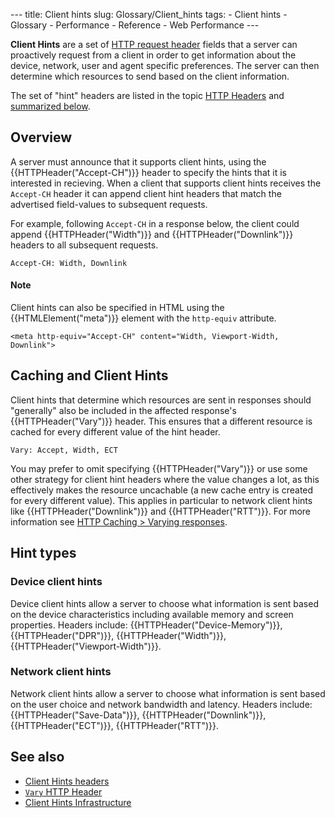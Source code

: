 --- title: Client hints slug: Glossary/Client\_hints tags: - Client hints - Glossary - Performance - Reference - Web Performance ---

**Client Hints** are a set of [HTTP request header](/en-US/docs/Web/HTTP/Headers) fields that a server can proactively request from a client in order to get information about the device, network, user and agent specific preferences. The server can then determine which resources to send based on the client information.

The set of "hint" headers are listed in the topic [HTTP Headers](/en-US/docs/Web/HTTP/Headers#client_hints) and [summarized below](#hint_types).

Overview
--------

A server must announce that it supports client hints, using the {{HTTPHeader("Accept-CH")}} header to specify the hints that it is interested in recieving. When a client that supports client hints receives the `Accept-CH` header it can append client hint headers that match the advertised field-values to subsequent requests.

For example, following `Accept-CH` in a response below, the client could append {{HTTPHeader("Width")}} and {{HTTPHeader("Downlink")}} headers to all subsequent requests.

    Accept-CH: Width, Downlink

#### Note

Client hints can also be specified in HTML using the {{HTMLElement("meta")}} element with the `http-equiv` attribute.

    <meta http-equiv="Accept-CH" content="Width, Viewport-Width, Downlink">

Caching and Client Hints
------------------------

Client hints that determine which resources are sent in responses should "generally" also be included in the affected response's {{HTTPHeader("Vary")}} header. This ensures that a different resource is cached for every different value of the hint header.

    Vary: Accept, Width, ECT

You may prefer to omit specifying {{HTTPHeader("Vary")}} or use some other strategy for client hint headers where the value changes a lot, as this effectively makes the resource uncachable (a new cache entry is created for every different value). This applies in particular to network client hints like {{HTTPHeader("Downlink")}} and {{HTTPHeader("RTT")}}. For more information see [HTTP Caching &gt; Varying responses](/en-US/docs/Web/HTTP/Caching#varying_responses).

Hint types
----------

### Device client hints

Device client hints allow a server to choose what information is sent based on the device characteristics including available memory and screen properties. Headers include: {{HTTPHeader("Device-Memory")}}, {{HTTPHeader("DPR")}}, {{HTTPHeader("Width")}}, {{HTTPHeader("Viewport-Width")}}.

### Network client hints

Network client hints allow a server to choose what information is sent based on the user choice and network bandwidth and latency. Headers include: {{HTTPHeader("Save-Data")}}, {{HTTPHeader("Downlink")}}, {{HTTPHeader("ECT")}}, {{HTTPHeader("RTT")}}.

See also
--------

-   [Client Hints headers](/en-US/docs/Web/HTTP/Headers#client_hints)
-   [`Vary` HTTP Header](/en-US/docs/Web/HTTP/Headers/Vary)
-   [Client Hints Infrastructure](https://wicg.github.io/client-hints-infrastructure/)
